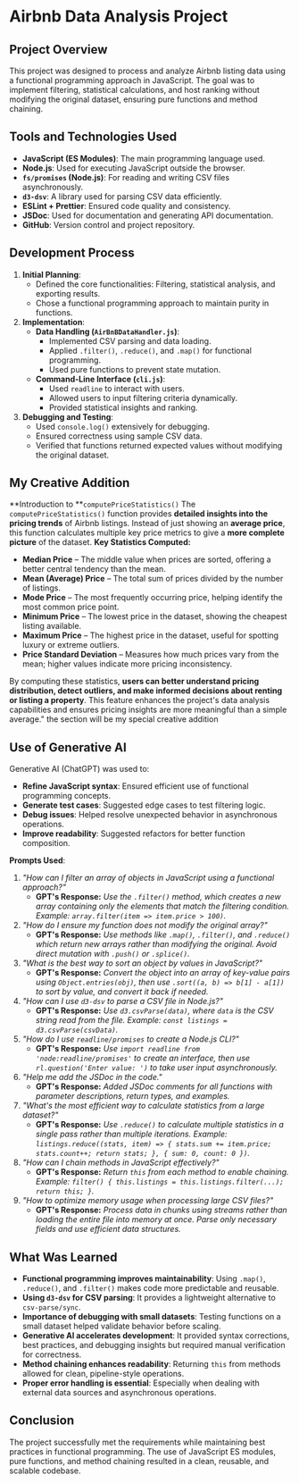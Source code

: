 # Airbnb Data Analysis Project

## Project Overview
This project was designed to process and analyze Airbnb listing data using a functional programming approach in JavaScript. The goal was to implement filtering, statistical calculations, and host ranking without modifying the original dataset, ensuring pure functions and method chaining.

## Tools and Technologies Used
* **JavaScript (ES Modules)**: The main programming language used.
* **Node.js**: Used for executing JavaScript outside the browser.
* **`fs/promises` (Node.js)**: For reading and writing CSV files asynchronously.
* **`d3-dsv`**: A library used for parsing CSV data efficiently.
* **ESLint + Prettier**: Ensured code quality and consistency.
* **JSDoc**: Used for documentation and generating API documentation.
* **GitHub**: Version control and project repository.

## Development Process
1. **Initial Planning**:
   * Defined the core functionalities: Filtering, statistical analysis, and exporting results.
   * Chose a functional programming approach to maintain purity in functions.
2. **Implementation**:
   * **Data Handling (`AirBnBDataHandler.js`)**:
      * Implemented CSV parsing and data loading.
      * Applied `.filter()`, `.reduce()`, and `.map()` for functional programming.
      * Used pure functions to prevent state mutation.
   * **Command-Line Interface (`cli.js`)**:
      * Used `readline` to interact with users.
      * Allowed users to input filtering criteria dynamically.
      * Provided statistical insights and ranking.
3. **Debugging and Testing**:
   * Used `console.log()` extensively for debugging.
   * Ensured correctness using sample CSV data.
   * Verified that functions returned expected values without modifying the original dataset.

## My Creative Addition
**Introduction to **`computePriceStatistics()` 
The `computePriceStatistics()` function provides **detailed insights into the pricing trends** of Airbnb listings. Instead of just showing an **average price**, this function calculates multiple key price metrics to give a **more complete picture** of the dataset. 
**Key Statistics Computed:** 
* **Median Price** – The middle value when prices are sorted, offering a better central tendency than the mean. 
* **Mean (Average) Price** – The total sum of prices divided by the number of listings. 
* **Mode Price** – The most frequently occurring price, helping identify the most common price point. 
* **Minimum Price** – The lowest price in the dataset, showing the cheapest listing available. 
* **Maximum Price** – The highest price in the dataset, useful for spotting luxury or extreme outliers. 
* **Price Standard Deviation** – Measures how much prices vary from the mean; higher values indicate more pricing inconsistency. 

By computing these statistics, **users can better understand pricing distribution, detect outliers, and make informed decisions about renting or listing a property**. This feature enhances the project's data analysis capabilities and ensures pricing insights are more meaningful than a simple average." the section will be my special creative addition

## Use of Generative AI
Generative AI (ChatGPT) was used to:
* **Refine JavaScript syntax**: Ensured efficient use of functional programming concepts.
* **Generate test cases**: Suggested edge cases to test filtering logic.
* **Debug issues**: Helped resolve unexpected behavior in asynchronous operations.
* **Improve readability**: Suggested refactors for better function composition.

**Prompts Used**:
1. *"How can I filter an array of objects in JavaScript using a functional approach?"*
   * **GPT's Response:** *Use the `.filter()` method, which creates a new array containing only the elements that match the filtering condition. Example: `array.filter(item => item.price > 100)`.*
2. *"How do I ensure my function does not modify the original array?"*
   * **GPT's Response:** *Use methods like `.map()`, `.filter()`, and `.reduce()` which return new arrays rather than modifying the original. Avoid direct mutation with `.push()` or `.splice()`.*
3. *"What is the best way to sort an object by values in JavaScript?"*
   * **GPT's Response:** *Convert the object into an array of key-value pairs using `Object.entries(obj)`, then use `.sort((a, b) => b[1] - a[1])` to sort by value, and convert it back if needed.*
4. *"How can I use `d3-dsv` to parse a CSV file in Node.js?"*
   * **GPT's Response:** *Use `d3.csvParse(data)`, where `data` is the CSV string read from the file. Example: `const listings = d3.csvParse(csvData)`.*
5. *"How do I use `readline/promises` to create a Node.js CLI?"*
   * **GPT's Response:** *Use `import readline from 'node:readline/promises'` to create an interface, then use `rl.question('Enter value: ')` to take user input asynchronously.*
6. *"Help me add the JSDoc in the code."*
   * **GPT's Response:** *Added JSDoc comments for all functions with parameter descriptions, return types, and examples.*
7. *"What's the most efficient way to calculate statistics from a large dataset?"*
   * **GPT's Response:** *Use `.reduce()` to calculate multiple statistics in a single pass rather than multiple iterations. Example: `listings.reduce((stats, item) => { stats.sum += item.price; stats.count++; return stats; }, { sum: 0, count: 0 })`.*
8. *"How can I chain methods in JavaScript effectively?"*
   * **GPT's Response:** *Return `this` from each method to enable chaining. Example: `filter() { this.listings = this.listings.filter(...); return this; }`.*
9. *"How to optimize memory usage when processing large CSV files?"*
    * **GPT's Response:** *Process data in chunks using streams rather than loading the entire file into memory at once. Parse only necessary fields and use efficient data structures.*

## What Was Learned
* **Functional programming improves maintainability**: Using `.map()`, `.reduce()`, and `.filter()` makes code more predictable and reusable.
* **Using `d3-dsv` for CSV parsing**: It provides a lightweight alternative to `csv-parse/sync`.
* **Importance of debugging with small datasets**: Testing functions on a small dataset helped validate behavior before scaling.
* **Generative AI accelerates development**: It provided syntax corrections, best practices, and debugging insights but required manual verification for correctness.
* **Method chaining enhances readability**: Returning `this` from methods allowed for clean, pipeline-style operations.
* **Proper error handling is essential**: Especially when dealing with external data sources and asynchronous operations.

## Conclusion
The project successfully met the requirements while maintaining best practices in functional programming. The use of JavaScript ES modules, pure functions, and method chaining resulted in a clean, reusable, and scalable codebase.
